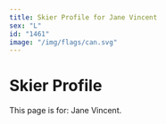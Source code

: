 ```yaml
---
title: Skier Profile for Jane Vincent
sex: "L"
id: "1461"
image: "/img/flags/can.svg" 
---
```


# Skier Profile

This page is for: Jane Vincent.
    
